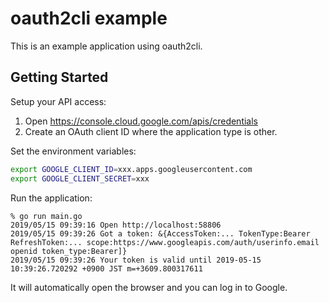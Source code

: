 # oauth2cli example

This is an example application using oauth2cli.


## Getting Started

Setup your API access:

1. Open https://console.cloud.google.com/apis/credentials
1. Create an OAuth client ID where the application type is other.

Set the environment variables:

```sh
export GOOGLE_CLIENT_ID=xxx.apps.googleusercontent.com
export GOOGLE_CLIENT_SECRET=xxx
```

Run the application:

```
% go run main.go
2019/05/15 09:39:16 Open http://localhost:58806
2019/05/15 09:39:26 Got a token: &{AccessToken:... TokenType:Bearer RefreshToken:... scope:https://www.googleapis.com/auth/userinfo.email openid token_type:Bearer]}
2019/05/15 09:39:26 Your token is valid until 2019-05-15 10:39:26.720292 +0900 JST m=+3609.800317611
```

It will automatically open the browser and you can log in to Google.
